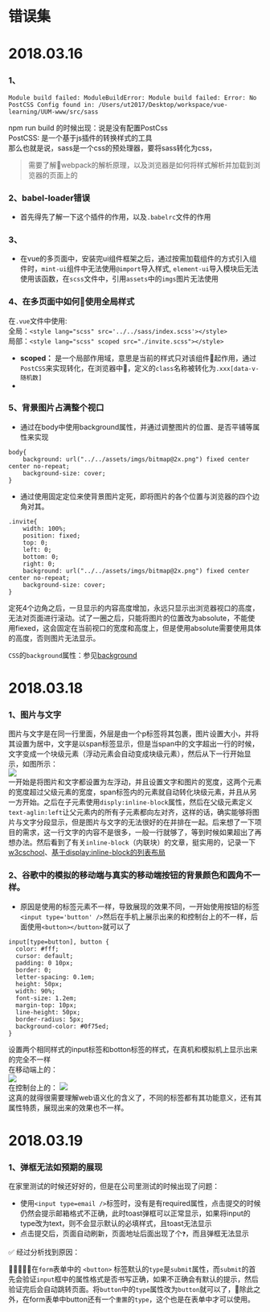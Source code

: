 # 错误集   

# 2018.03.16  
### 1、  
```
Module build failed: ModuleBuildError: Module build failed: Error: No PostCSS Config found in: /Users/ut2017/Desktop/workspace/vue-learning/UUM-www/src/sass
```
npm run build 的时候出现：说是没有配置PostCss  
PostCSS: 是一个基于js插件的转换样式的工具  
那么也就是说，sass是一个css的预处理器，要将sass转化为css，
>需要了解webpack的解析原理，以及浏览器是如何将样式解析并加载到浏览器的页面上的  

### 2、babel-loader错误  
- 首先得先了解一下这个插件的作用，以及`.babelrc`文件的作用  

### 3、  
- 在vue的多页面中，安装完ui组件框架之后，通过按需加载组件的方式引入组件时，`mint-ui`组件中无法使用`@import`导入样式, `element-ui`导入模块后无法使用该函数，在`scss`文件中，引用`assets`中的`imgs`图片无法使用  

### 4、在多页面中如何使用全局样式  
在`.vue`文件中使用:  
全局：`<style lang="scss" src='../../sass/index.scss'></style>`   
局部：`<style lang="scss" scoped src="./invite.scss"></style>` 
- **scoped：** 是一个局部作用域，意思是当前的样式只对该组件起作用，通过`PostCSS`来实现转化，在浏览器中，定义的`class`名称被转化为`.xxx[data-v-随机数]`  
-   

### 5、背景图片占满整个视口
- 通过在body中使用background属性，并通过调整图片的位置、是否平铺等属性来实现   
```
body{
    background: url("../../assets/imgs/bitmap@2x.png") fixed center center no-repeat;
    background-size: cover;
}
```
- 通过使用固定定位来使背景图片定死，即将图片的各个位置与浏览器的四个边角对其。  
```
.invite{
    width: 100%;
    position: fixed;
    top: 0;
    left: 0;
    bottom: 0;
    right: 0;
    background: url("../../assets/imgs/bitmap@2x.png") fixed center center no-repeat;
    background-size: cover;
}
```     
定死4个边角之后，一旦显示的内容高度增加，永远只显示出浏览器视口的高度，无法对页面进行滚动。试了一圈之后，只能将图片的位置改为absolute，不能使用fiexed，这会固定在当前视口的宽度和高度上，但是使用absolute需要使用具体的高度，否则图片无法显示。

`CSS`的`background`属性：参见[background](https://developer.mozilla.org/zh-CN/docs/Web/CSS/background)  

# 2018.03.18  
### 1、图片与文字  
图片与文字是在同一行里面，外层是由一个p标签将其包裹，图片设置大小，并将其设置为居中，文字是以span标签显示，但是当span中的文字超出一行的时候，文字变成一个块级元素（浮动元素会自动变成块级元素），然后从下一行开始显示，如图所示：  
![](./img/2018.3.18-1.png)  
一开始是将图片和文字都设置为左浮动，并且设置文字和图片的宽度，这两个元素的宽度超过父级元素的宽度，span标签内的元素就自动转化块级元素，并且从另一方开始。之后在子元素使用`disply:inline-block`属性，然后在父级元素定义`text-aglin:left`让父元素内的所有子元素都向左对齐，这样的话，确实能够将图片与文字分段显示，但是图片与文字的无法很好的在并排在一起。后来想了一下项目的需求，这一行文字的内容不是很多，一般一行就够了，等到时候如果超出了再想办法。然后看到了有关`inline-block`（内联块）的文章，挺实用的，记录一下[w3cschool](https://www.w3cschool.cn/css/css-layout.html)、[基于display:inline-block的列表布局](http://www.zhangxinxu.com/wordpress/2010/11/%E6%8B%9C%E6%8B%9C%E4%BA%86%E6%B5%AE%E5%8A%A8%E5%B8%83%E5%B1%80-%E5%9F%BA%E4%BA%8Edisplayinline-block%E7%9A%84%E5%88%97%E8%A1%A8%E5%B8%83%E5%B1%80/)   
### 2、谷歌中的模拟的移动端与真实的移动端按钮的背景颜色和圆角不一样。   
- 原因是使用的标签元素不一样，导致展现的效果不同，一开始使用按钮的标签`<input type='button' />`然后在手机上展示出来的和控制台上的不一样，后面使用`<button></button>`就可以了  
```
input[type=button], button {
  color: #fff;
  cursor: default;
  padding: 0 10px;
  border: 0;
  letter-spacing: 0.1em;
  height: 50px;
  width: 90%;
  font-size: 1.2em;
  margin-top: 10px;
  line-height: 50px;
  border-radius: 5px;
  background-color: #0f75ed;
}
```  
设置两个相同样式的input标签和botton标签的样式，在真机和模拟机上显示出来的完全不一样    
在移动端上的：  
![](./img/2018.3.18-2.png)      
在控制台上的： 
![](./img/2018.3.18-3.png)    
这真的就得很需要理解web语义化的含义了，不同的标签都有其功能意义，还有其属性特质，展现出来的效果也不一样。  
  

# 2018.03.19  
### 1、弹框无法如预期的展现    
在家里测试的时候还好好的，但是在公司里测试的时候出现了问题：   
- 使用`<input type=email />`标签时，没有是有required属性，点击提交的时候仍然会提示邮箱格式不正确，此时toast弹框可以正常显示，如果将input的type改为text，则不会显示默认的必填样式，且toast无法显示 
- 点击提交后，页面自动刷新，页面地址后面出现了个`❓`，而且弹框无法显示   

✅ 经过分析找到原因：    

在`form`表单中的 `<button>` 标签默认的`type`是`submit`属性，而`submit`的首先会验证`input`框中的属性格式是否书写正确，如果不正确会有默认的提示，然后验证完后会自动跳转页面。将`button`中的`type`属性改为`button`就可以了，除此之外，在form表单中button还有一个`重置`的`type`，这个也是在表单中才可以使用。